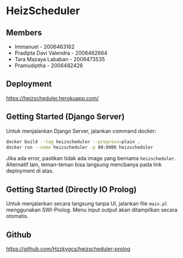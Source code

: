 # HeizScheduler

## Members 
- Immanuel - 2006463162   
- Pradipta Davi Valendra - 2006462664
- Tara Mazaya Lababan - 2006473535
- Pramudiptha - 2006482426 

## Deployment
https://heizscheduler.herokuapp.com/

## Getting Started (Django Server)

Untuk menjalankan Django Server, jalankan command docker:

```bash
docker build --tag heizscheduler --progress=plain .
docker run --name heizscheduler -p 80:8000 heizscheduler
```

Jika ada error, pastikan tidak ada image yang bernama `heizscheduler`.
Alternatif lain, teman-teman bisa langsung mencbanya pada link deployment di atas. 

## Getting Started (Directly IO Prolog)

Untuk menjalankan secara langsung tanpa UI, jalankan file `main.pl` 
menggunakan SWI-Prolog. Menu input output akan ditampilkan secara otomatis.

## Github
https://github.com/Hzzkygcs/heizscheduler-prolog